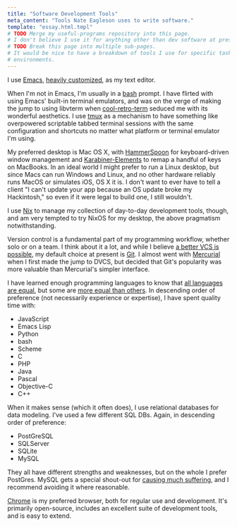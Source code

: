 ```yaml
---
title: "Software Development Tools"
meta_content: "Tools Nate Eagleson uses to write software."
template: "essay.html.tmpl"
# TODO Merge my useful-programs repository into this page.
# I don't believe I use it for anything other than dev software at present...
# TODO Break this page into multiple sub-pages.
# It would be nice to have a breakdown of tools I use for specific tasks and
# environments.
---
```


I use [Emacs](https://www.gnu.org/software/emacs/), [heavily
customized](https://github.com/NateEag/.emacs.d), as my text editor.

When I'm not in Emacs, I'm usually in a
[bash](https://www.gnu.org/software/bash/) prompt. I have flirted with using
Emacs' built-in terminal emulators, and was on the verge of making the jump to
using libvterm when
[cool-retro-term](https://github.com/Swordfish90/cool-retro-term) seduced me
with its wonderful aesthetics. I use [tmux](https://github.com/tmux/tmux) as a
mechanism to have something like overpowered scriptable tabbed terminal
sessions with the same configuration and shortcuts no matter what platform or
terminal emulator I'm using.

My preferred desktop is Mac OS X, with
[HammerSpoon](http://www.hammerspoon.org/) for keyboard-driven window
management and
[Karabiner-Elements](https://github.com/tekezo/Karabiner-Elements) to remap a
handful of keys on MacBooks. In an ideal world I might prefer to run a Linux
desktop, but since Macs can run Windows and Linux, and no other hardware
reliably runs MacOS or simulates iOS, OS X it is. I don't want to ever have to
tell a client "I can't update your app because an OS update broke my
Hackintosh," so even if it were legal to build one, I still wouldn't.

I use [Nix](https://nixos.org/) to manage my collection of day-to-day
development tools, though, and am very tempted to try NixOS for my desktop, the
above pragmatism notwithstanding.

Version control is a fundamental part of my programming workflow, whether solo
or on a team. I think about it a lot, and while I believe [a better VCS is
possible](https://github.com/NateEag/next-vcs), my default choice at present is
[Git](https://git-scm.com/). I almost went with
[Mercurial](https://www.mercurial-scm.org/) when I first made the jump to DVCS,
but decided that Git's popularity was more valuable than Mercurial's simpler
interface.

I have learned enough programming languages to know that [all languages are
equal](https://stackoverflow.com/questions/7284/what-is-turing-complete), but
some are [more equal than others](http://www.paulgraham.com/avg.html). In
descending order of preference (not necessarily experience or expertise), I
have spent quality time with:

* JavaScript
* Emacs Lisp
* Python
* bash
* Scheme
* C
* PHP
* Java
* Pascal
* Objective-C
* C++

When it makes sense (which it often does), I use relational databases for data
modeling. I've used a few different SQL DBs. Again, in descending order of
preference:

* PostGreSQL
* SQLServer
* SQLite
* MySQL

They all have different strengths and weaknesses, but on the whole I prefer
PostGres. MySQL gets a special shout-out for [causing much
suffering](http://grimoire.ca/mysql/choose-something-else), and I recommend
avoiding it where reasonable.

[Chrome](https://www.google.com/chrome/browser/desktop/) is my preferred
browser, both for regular use and development. It's primarily open-source,
includes an excellent suite of development tools, and is easy to extend.
